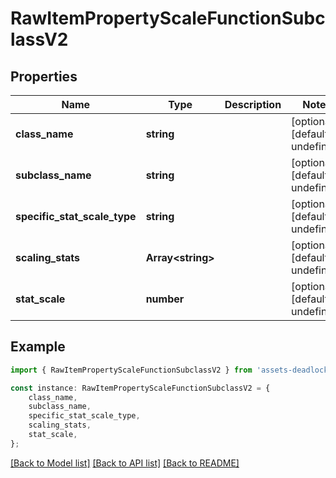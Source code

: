 # RawItemPropertyScaleFunctionSubclassV2


## Properties

Name | Type | Description | Notes
------------ | ------------- | ------------- | -------------
**class_name** | **string** |  | [optional] [default to undefined]
**subclass_name** | **string** |  | [optional] [default to undefined]
**specific_stat_scale_type** | **string** |  | [optional] [default to undefined]
**scaling_stats** | **Array&lt;string&gt;** |  | [optional] [default to undefined]
**stat_scale** | **number** |  | [optional] [default to undefined]

## Example

```typescript
import { RawItemPropertyScaleFunctionSubclassV2 } from 'assets-deadlock-api-client';

const instance: RawItemPropertyScaleFunctionSubclassV2 = {
    class_name,
    subclass_name,
    specific_stat_scale_type,
    scaling_stats,
    stat_scale,
};
```

[[Back to Model list]](../README.md#documentation-for-models) [[Back to API list]](../README.md#documentation-for-api-endpoints) [[Back to README]](../README.md)
